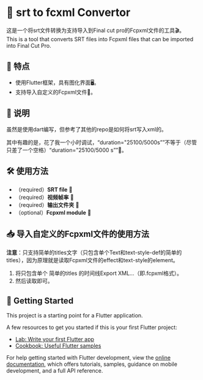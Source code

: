 # 📂 srt to fcxml Convertor

这是一个将srt文件转换为支持导入到Final cut pro的Fcpxml文件的工具🎬。<br>
This is a tool that converts SRT files into Fcpxml files that can be imported into Final Cut Pro.

## 🌟 特点
- 使用Flutter框架，具有图化界面🖥️。
- 支持导入自定义的Fcpxml文件📄。

## 📝 说明
虽然是使用dart编写，但参考了其他的repo是如何将srt写入xml的。

其中有趣的是，花了我一个小时调试，“duration="25100/5000s””不等于（尽管只差了一个空格）“duration="25100/5000 s””🤔。

## 🛠️ 使用方法
- （required）**SRT file** 📁
- （required）**视频帧率** 🎥
- （required）**输出文件夹** 📂
- （optional）**Fcpxml module** 🧩

## 📥 导入自定义的Fcpxml文件的使用方法
**注意**：只支持简单的titles文字（只包含单个Text和text-style-def的简单的titles），因为原理就是读取Fcpxml文件的effect和text-style的element。

1. 将只包含单个 简单的titles 的时间线Export XML…（即.fcpxml格式）。
2. 然后读取即可。

## 🚀 Getting Started

This project is a starting point for a Flutter application.

A few resources to get you started if this is your first Flutter project:

- [Lab: Write your first Flutter app](https://docs.flutter.dev/get-started/codelab)
- [Cookbook: Useful Flutter samples](https://docs.flutter.dev/cookbook)

For help getting started with Flutter development, view the
[online documentation](https://docs.flutter.dev/), which offers tutorials,
samples, guidance on mobile development, and a full API reference.
